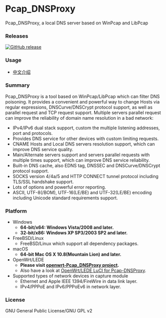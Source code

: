 ﻿Pcap_DNSProxy
=====
Pcap_DNSProxy, a local DNS server based on WinPcap and LibPcap

### Releases
[![GitHub release](https://img.shields.io/github/release/UjuiUjuMandan/Pcap_DNSProxy.svg)](https://github.com/UjuiUjuMandan/Pcap_DNSProxy/releases/latest)

### Usage
* [中文介绍](README.zh.md)

### Summary
Pcap_DNSProxy is a tool based on WinPcap/LibPcap which can filter DNS poisoning. It provides a convenient and powerful way to change Hosts via regular expressions, DNSCurve/DNSCrypt protocol support, as well as parallel request and TCP request support. Multiple servers parallel request can improve the reliability of domain name resolution in a bad network:
* IPv4/IPv6 dual stack support, custom the multiple listening addresses, port and protocols.
* Provides DNS service for other devices with custom limiting requests.
* CNAME Hosts and Local DNS servers resolution support, which can improve DNS service quality.
* Main/Alternate servers support and servers parallel requests with multiple times support, which can improve DNS service reliability.
* Built-in DNS cache, also EDNS tag, DNSSEC and DNSCurve/DNSCrypt protocol support.
* SOCKS version 4/4a/5 and HTTP CONNECT tunnel protocol including TLS/SSL handshake support.
* Lots of options and powerful error reporting.
* ASCII, UTF-8(/BOM), UTF-16(LE/BE) and UTF-32(LE/BE) encoding including Unicode standard requirements support.

### Platform
* Windows
  * **64-bit/x64: Windows Vista/2008 and later.**
  * **32-bit/x86: Windows XP SP3/2003 SP2 and later.**
* FreeBSD/Linux
  * FreeBSD/Linux which support all dependency packages.
* macOS
  * **64-bit Mac OS X 10.8(Mountain Lion) and later.**
* OpenWrt/LEDE
  * **Please visit [openwrt-Pcap_DNSProxy project](https://github.com/wongsyrone/openwrt-Pcap_DNSProxy).**
  * Also have a look at [OpenWrt/LEDE LuCI for Pcap-DNSProxy](https://github.com/muink/luci-app-pcap-dnsproxy/tree/master).
* Supported types of network devices in capture module
  * Ethernet and Apple IEEE 1394/FireWire in data link layer.
  * IPv4/PPPoE and IPv6/PPPoEv6 in network layer.

### License
GNU General Public License/GNU GPL v2
